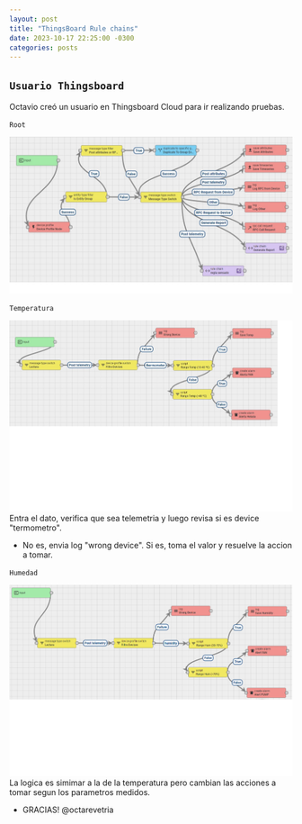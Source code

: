 ```yaml
---
layout: post
title: "ThingsBoard Rule chains"
date: 2023-10-17 22:25:00 -0300
categories: posts
---
```


`Usuario Thingsboard`
-
Octavio creó un usuario en Thingsboard Cloud para ir realizando pruebas.

`Root`

![Root](https://github.com/SisCom-PI2-2023-2/proyecto-plant-o-matic/blob/main/docs/assets/Root.jpg)

`Temperatura`

![Temperatura](https://github.com/SisCom-PI2-2023-2/proyecto-plant-o-matic/blob/main/docs/assets/Temperatura.jpg)
Entra el dato, verifica que sea telemetria y luego revisa si es device "termometro".
- No es, envia log "wrong device". Si es, toma el valor y resuelve la accion a tomar.
  
`Humedad`

![humedad](https://github.com/SisCom-PI2-2023-2/proyecto-plant-o-matic/blob/main/docs/assets/humedad.jpg)
La logica es simimar a la de la temperatura pero cambian las acciones a tomar segun los parametros medidos.
- GRACIAS! @octarevetria

